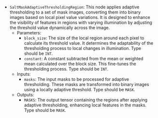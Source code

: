 - `SaltMaskAdaptiveThresholdingRegion`: This node applies adaptive thresholding to a set of mask images, converting them into binary images based on local pixel value variations. It is designed to enhance the visibility of features in regions with varying illumination by adjusting the threshold value dynamically across the image.
    - Parameters:
        - `block_size`: The size of the local region around each pixel to calculate its threshold value. It determines the adaptability of the thresholding process to local changes in illumination. Type should be `INT`.
        - `constant`: A constant subtracted from the mean or weighted mean calculated over the block size. This fine-tunes the thresholding process. Type should be `INT`.
    - Inputs:
        - `masks`: The input masks to be processed for adaptive thresholding. These masks are transformed into binary images using a locally adaptive threshold. Type should be `MASK`.
    - Outputs:
        - `MASKS`: The output tensor containing the regions after applying adaptive thresholding, enhancing local features in the masks. Type should be `MASK`.
